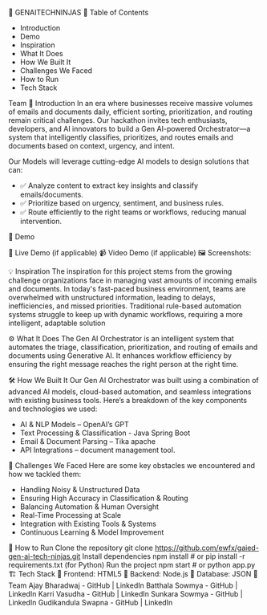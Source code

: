 🚀 GENAITECHNINJAS
📌 Table of Contents
- Introduction
- Demo
- Inspiration
- What It Does
- How We Built It
- Challenges We Faced
- How to Run
- Tech Stack

Team
🎯 Introduction
In an era where businesses receive massive volumes of emails and documents daily, efficient sorting, prioritization, and routing remain critical challenges. Our hackathon invites tech enthusiasts, developers, and AI innovators to build a Gen AI-powered Orchestrator—a system that intelligently classifies, prioritizes, and routes emails and documents based on context, urgency, and intent.

Our Models will leverage cutting-edge AI models to design solutions that can:

- ✅ Analyze content to extract key insights and classify emails/documents.
- ✅ Prioritize based on urgency, sentiment, and business rules.
- ✅ Route efficiently to the right teams or workflows, reducing manual intervention.

🎥 Demo

🔗 Live Demo (if applicable)
📹 Video Demo (if applicable)
🖼️ Screenshots:


💡 Inspiration
The inspiration for this project stems from the growing challenge organizations face in managing vast amounts of incoming emails and documents. In today's fast-paced business environment, teams are overwhelmed with unstructured information, leading to delays, inefficiencies, and missed priorities. Traditional rule-based automation systems struggle to keep up with dynamic workflows, requiring a more intelligent, adaptable solution

⚙️ What It Does
The Gen AI Orchestrator is an intelligent system that automates the triage, classification, prioritization, and routing of emails and documents using Generative AI. It enhances workflow efficiency by ensuring the right message reaches the right person at the right time.

🛠️ How We Built It
Our Gen AI Orchestrator was built using a combination of advanced AI models, cloud-based automation, and seamless integrations with existing business tools. Here’s a breakdown of the key components and technologies we used:

- AI & NLP Models – OpenAI’s GPT
- Text Processing & Classification - Java Spring Boot
- Email & Document Parsing – Tika apache
- API Integrations – document management tool.

🚧 Challenges We Faced
Here are some key obstacles we encountered and how we tackled them:
- Handling Noisy & Unstructured Data
- Ensuring High Accuracy in Classification & Routing
- Balancing Automation & Human Oversight
- Real-Time Processing at Scale
- Integration with Existing Tools & Systems
- Continuous Learning & Model Improvement
  
🏃 How to Run
Clone the repository
git clone https://github.com/ewfx/gaied-gen-ai-tech-ninjas.git
Install dependencies
npm install  # or pip install -r requirements.txt (for Python)
Run the project
npm start  # or python app.py
🏗️ Tech Stack
🔹 Frontend: HTML5
🔹 Backend: Node.js
🔹 Database: JSON
👥 Team
Ajay Bharadwaj - GitHub | LinkedIn
Batthala Sowmya - GitHub | LinkedIn
Karri Vasudha - GitHub | LinkedIn
Sunkara Sowmya - GitHub | LinkedIn
Gudikandula Swapna - GitHub | LinkedIn
